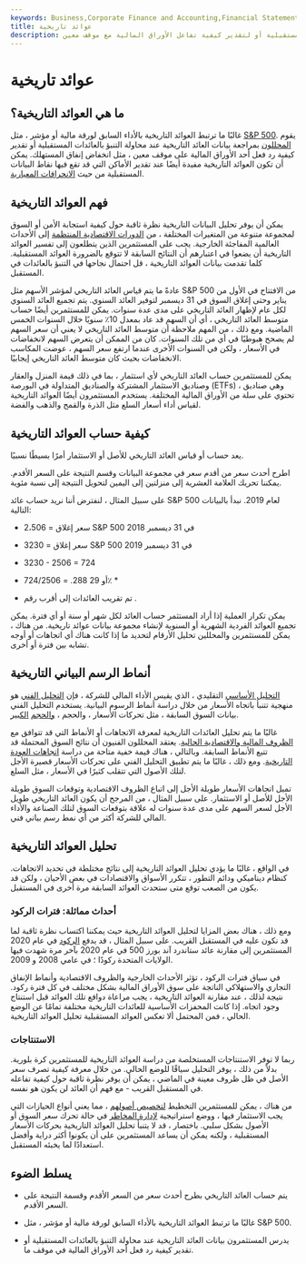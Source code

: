 ```yaml
---
keywords: Business,Corporate Finance and Accounting,Financial Statements
title: عوائد تاريخية
description: تشمل العوائد التاريخية جدولة وتحليل أسعار الأوراق المالية السابقة حيث قد يكون للاتجاهات والأنماط قوة تنبؤية مستقبلية ، وتُستخدم للتنبؤ بالعائدات المستقبلية أو لتقدير كيفية تفاعل الأوراق المالية مع موقف معين.
---
```


# عوائد تاريخية
## ما هي العوائد التاريخية؟

غالبًا ما ترتبط العوائد التاريخية بالأداء السابق لورقة مالية أو مؤشر ، مثل [S&P 500](/sp500). يقوم [المحللون](/analyst) بمراجعة بيانات العائد التاريخية عند محاولة التنبؤ بالعائدات المستقبلية أو تقدير كيفية رد فعل أحد الأوراق المالية على موقف معين ، مثل انخفاض إنفاق المستهلك. يمكن أن تكون العوائد التاريخية مفيدة أيضًا عند تقدير الأماكن التي قد تقع فيها نقاط البيانات المستقبلية من حيث [الانحرافات المعيارية](/standarddeviation).

## فهم العوائد التاريخية

يمكن أن يوفر تحليل البيانات التاريخية نظرة ثاقبة حول كيفية استجابة الأمن أو السوق لمجموعة متنوعة من المتغيرات المختلفة ، من [الدورات الاقتصادية المنتظمة](/economic-cycle) إلى الأحداث العالمية المفاجئة الخارجية. يجب على المستثمرين الذين يتطلعون إلى تفسير العوائد التاريخية أن يضعوا في اعتبارهم أن النتائج السابقة لا تتوقع بالضرورة العوائد المستقبلية. كلما تقدمت بيانات العوائد التاريخية ، قل احتمال نجاحها في التنبؤ بالعائدات في المستقبل.

عادةً ما يتم قياس العائد التاريخي لمؤشر الأسهم مثل S&P 500 من الافتتاح في الأول من يناير وحتى إغلاق السوق في 31 ديسمبر لتوفير العائد السنوي. يتم تجميع العائد السنوي لكل عام لإظهار العائد التاريخي على مدى عدة سنوات. يمكن للمستثمرين أيضًا حساب متوسط العائد التاريخي ، أي أن السهم قد عاد بمعدل 10٪ سنويًا خلال السنوات الخمس الماضية. ومع ذلك ، من المهم ملاحظة أن متوسط العائد التاريخي لا يعني أن سعر السهم لم يصحح هبوطيًا في أي من تلك السنوات. كان من الممكن أن يتعرض السهم لانخفاضات في الأسعار ، ولكن في السنوات الأخرى عندما ارتفع سعر السهم ، عوضت المكاسب الانخفاضات بحيث كان متوسط العائد التاريخي إيجابيًا.

يمكن للمستثمرين حساب العائد التاريخي لأي استثمار ، بما في ذلك قيمة المنزل والعقار وصناديق الاستثمار المشتركة والصناديق المتداولة في البورصة (ETFs) ، وهي صناديق تحتوي على سلة من الأوراق المالية المختلفة. يستخدم المستثمرون أيضًا العوائد التاريخية لقياس أداء أسعار السلع مثل الذرة والقمح والذهب والفضة.

## كيفية حساب العوائد التاريخية

يعد حساب أو قياس العائد التاريخي للأصل أو الاستثمار أمرًا بسيطًا نسبيًا.

اطرح أحدث سعر من أقدم سعر في مجموعة البيانات وقسم النتيجة على السعر الأقدم. يمكننا تحريك العلامة العشرية إلى منزلتين إلى اليمين لتحويل النتيجة إلى نسبة مئوية.

على سبيل المثال ، لنفترض أننا نريد حساب عائد S&P 500 لعام 2019. نبدأ بالبيانات التالية:

- 2،506 = سعر إغلاق S&P 500 في 31 ديسمبر 2018

- 3230 = سعر إغلاق S&P 500 في 31 ديسمبر 2019

- 3230 - 2506 = 724

- 724/2506 = .288 أو 29٪ *

* تم تقريب العائدات إلى أقرب رقم .

يمكن تكرار العملية إذا أراد المستثمر حساب العائد لكل شهر أو سنة أو أي فترة. يمكن تجميع العوائد الفردية الشهرية أو السنوية لإنشاء مجموعة بيانات عوائد تاريخية. من هناك ، يمكن للمستثمرين والمحللين تحليل الأرقام لتحديد ما إذا كانت هناك أي اتجاهات أو أوجه تشابه بين فترة أو أخرى.

## أنماط الرسم البياني التاريخية

[التحليل الأساسي](/fundamentalanalysis) التقليدي ، الذي يقيس الأداء المالي للشركة ، فإن [التحليل الفني](/technicalanalysis) هو منهجية تتنبأ باتجاه الأسعار من خلال دراسة أنماط الرسوم البيانية. يستخدم التحليل الفني بيانات السوق السابقة ، مثل تحركات الأسعار ، والحجم ، [والحجم](/momentum) [الكبير](/momentum).

غالبًا ما يتم تحليل العائدات التاريخية لمعرفة الاتجاهات أو الأنماط التي قد تتوافق مع [الظروف المالية والاقتصادية الحالية](/economic-conditions). يعتقد المحللون الفنيون أن نتائج السوق المحتملة قد تتبع الأنماط السابقة. وبالتالي ، هناك قيمة خفية متاحة من دراسة [اتجاهات العودة التاريخية](/trend). ومع ذلك ، غالبًا ما يتم تطبيق التحليل الفني على تحركات الأسعار قصيرة الأجل لتلك الأصول التي تتقلب كثيرًا في الأسعار ، مثل السلع.

تميل اتجاهات الأسعار طويلة الأجل إلى اتباع الظروف الاقتصادية وتوقعات السوق طويلة الأجل للأصل أو الاستثمار. على سبيل المثال ، من المرجح أن يكون العائد التاريخي طويل الأجل لسعر السهم على مدى عدة سنوات له علاقة بتوقعات السوق لتلك الصناعة والأداء المالي للشركة أكثر من أي نمط رسم بياني فني.

## تحليل العوائد التاريخية

في الواقع ، غالبًا ما يؤدي تحليل العوائد التاريخية إلى نتائج مختلطة في تحديد الاتجاهات. كنظام ديناميكي ودائم التطور ، تتكرر الأسواق والاقتصادات في بعض الأحيان ، ولكن قد يكون من الصعب توقع متى ستحدث العوائد السابقة مرة أخرى في المستقبل.

### أحداث مماثلة: فترات الركود

ومع ذلك ، هناك بعض المزايا لتحليل العوائد التاريخية حيث يمكننا اكتساب نظرة ثاقبة لما قد نكون عليه في المستقبل القريب. على سبيل المثال ، قد يدفع [الركود](/recession) في عام 2020 المستثمرين إلى مقارنة عائد ستاندرد آند بورز 500 في عام 2020 بآخر مرة شهدت فيها الولايات المتحدة ركودًا ؛ في عامي 2008 و 2009.

في سياق فترات الركود ، تؤثر الأحداث الخارجية والظروف الاقتصادية وأنماط الإنفاق التجاري والاستهلاكي الناتجة على سوق الأوراق المالية بشكل مختلف في كل فترة ركود. نتيجة لذلك ، عند مقارنة العوائد التاريخية ، يجب مراعاة دوافع تلك العوائد قبل استنتاج وجود اتجاه. إذا كانت المحفزات الأساسية للعائدات التاريخية مختلفة تمامًا عن الوضع الحالي ، فمن المحتمل ألا تعكس العوائد المستقبلية تحليل العوائد التاريخية.

### الاستنتاجات

ربما لا توفر الاستنتاجات المستخلصة من دراسة العوائد التاريخية للمستثمرين كرة بلورية. بدلاً من ذلك ، يوفر التحليل سياقًا للوضع الحالي. من خلال معرفة كيفية تصرف سعر الأصل في ظل ظروف معينة في الماضي ، يمكن أن يوفر نظرة ثاقبة حول كيفية تفاعله في المستقبل القريب - مع فهم أن العائد لن يكون هو نفسه.

من هناك ، يمكن للمستثمرين التخطيط [لتخصيص أصولهم](/aaf) ، مما يعني أنواع الحيازات التي يجب الاستثمار فيها ، ووضع استراتيجية [لإدارة المخاطر](/riskmanagement) في حالة تحرك سعر السوق أو الأصول بشكل سلبي. باختصار ، قد لا يتنبأ تحليل العوائد التاريخية بحركات الأسعار المستقبلية ، ولكنه يمكن أن يساعد المستثمرين على أن يكونوا أكثر دراية وأفضل استعدادًا لما يخبئه المستقبل.

## يسلط الضوء

- يتم حساب العائد التاريخي بطرح أحدث سعر من السعر الأقدم وقسمة النتيجة على السعر الأقدم.

- غالبًا ما ترتبط العوائد التاريخية بالأداء السابق لورقة مالية أو مؤشر ، مثل S&P 500.

- يدرس المستثمرون بيانات العائد التاريخية عند محاولة التنبؤ بالعائدات المستقبلية أو تقدير كيفية رد فعل أحد الأوراق المالية في موقف ما.


